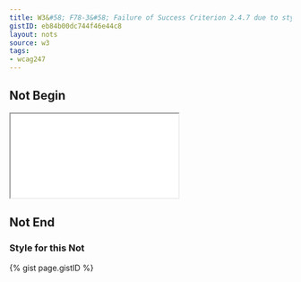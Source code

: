 ```yaml
---
title: W3&#58; F78-3&#58; Failure of Success Criterion 2.4.7 due to styling element outlines and borders in a way that removes or renders non-visible the visual focus indicator
gistID: eb84b00dc744f46e44c8
layout: nots
source: w3
tags:
- wcag247
---
```


<h2 aria-describedby="{{ page.gistID }}">Not Begin</h2>
<div class="rendered-not">
<iframe seamless title="Example Page for {{ page.title }}" src="F78-3-special.html"></iframe>
</div> <!-- rendered-not -->

<h2 aria-describedby="{{ page.gistID }}">Not End</h2>

<h3 aria-describedby="{{ page.gistID }}">Style for this Not</h3>
{% gist page.gistID %}